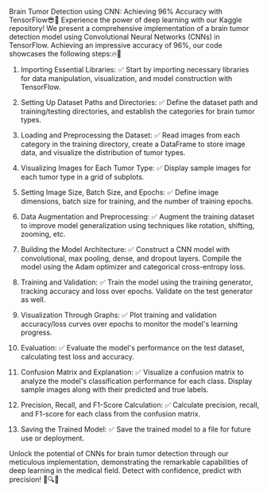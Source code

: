 Brain Tumor Detection using CNN: Achieving 96% Accuracy with TensorFlow😎🔐
Experience the power of deep learning with our Kaggle repository! We present a comprehensive implementation of a brain tumor detection model using Convolutional Neural Networks (CNNs) in TensorFlow. Achieving an impressive accuracy of 96%, our code showcases the following steps:🔥🧠
1. Importing Essential Libraries: ✅
Start by importing necessary libraries for data manipulation, visualization, and model construction with TensorFlow.

2. Setting Up Dataset Paths and Directories: ✅
Define the dataset path and training/testing directories, and establish the categories for brain tumor types.

3. Loading and Preprocessing the Dataset: ✅
Read images from each category in the training directory, create a DataFrame to store image data, and visualize the distribution of tumor types.

4. Visualizing Images for Each Tumor Type: ✅
Display sample images for each tumor type in a grid of subplots.

5. Setting Image Size, Batch Size, and Epochs: ✅
Define image dimensions, batch size for training, and the number of training epochs.

6. Data Augmentation and Preprocessing: ✅
Augment the training dataset to improve model generalization using techniques like rotation, shifting, zooming, etc.

7. Building the Model Architecture: ✅
Construct a CNN model with convolutional, max pooling, dense, and dropout layers. Compile the model using the Adam optimizer and categorical cross-entropy loss.

8. Training and Validation: ✅
Train the model using the training generator, tracking accuracy and loss over epochs. Validate on the test generator as well.

9. Visualization Through Graphs: ✅
Plot training and validation accuracy/loss curves over epochs to monitor the model's learning progress.

10. Evaluation: ✅
Evaluate the model's performance on the test dataset, calculating test loss and accuracy.

11. Confusion Matrix and Explanation: ✅
Visualize a confusion matrix to analyze the model's classification performance for each class. Display sample images along with their predicted and true labels.

12. Precision, Recall, and F1-Score Calculation: ✅
Calculate precision, recall, and F1-score for each class from the confusion matrix.

13. Saving the Trained Model: ✅
Save the trained model to a file for future use or deployment.

Unlock the potential of CNNs for brain tumor detection through our meticulous implementation, demonstrating the remarkable capabilities of deep learning in the medical field. Detect with confidence, predict with precision! 🧠🔍🤖
